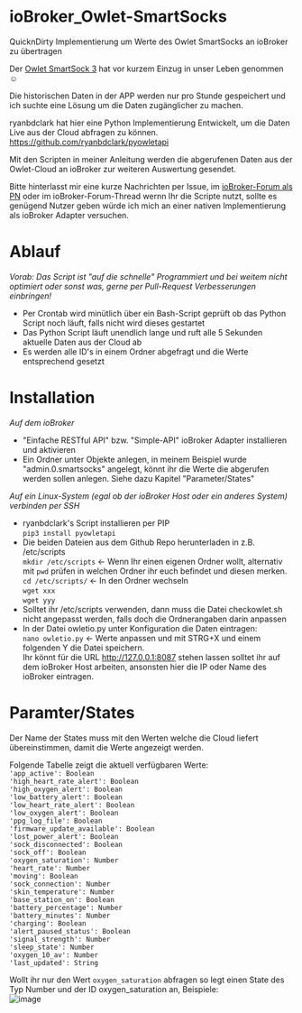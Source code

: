 # ioBroker_Owlet-SmartSocks
QuicknDirty Implementierung um Werte des Owlet SmartSocks an ioBroker zu übertragen

Der [Owlet SmartSock 3](https://www.idealo.de/preisvergleich/OffersOfProduct/201641215_-smart-sock-3-owlet.html) hat vor kurzem Einzug in unser Leben genommen :relaxed:  
  
Die historischen Daten in der APP werden nur pro Stunde gespeichert und ich suchte eine Lösung um die Daten zugänglicher zu machen.  
  
ryanbdclark hat hier eine Python Implementierung Entwickelt, um die Daten Live aus der Cloud abfragen zu können. https://github.com/ryanbdclark/pyowletapi  
  
Mit den Scripten in meiner Anleitung werden die abgerufenen Daten aus der Owlet-Cloud an ioBroker zur weiteren Auswertung gesendet.  
  
Bitte hinterlasst mir eine kurze Nachrichten per Issue, im [ioBroker-Forum als PN](https://forum.iobroker.net/user/schnup89) oder im ioBroker-Forum-Thread wernn Ihr die Scripte nutzt, sollte es genügend Nutzer geben würde ich mich an einer nativen Implementierung als ioBroker Adapter versuchen.

# Ablauf
*Vorab: Das Script ist "auf die schnelle" Programmiert und bei weitem nicht optimiert oder sonst was, gerne per Pull-Request Verbesserungen einbringen!* 

- Per Crontab wird minütlich über ein Bash-Script geprüft ob das Python Script noch läuft, falls nicht wird dieses gestartet
- Das Python Script läuft unendlich lange und ruft alle 5 Sekunden aktuelle Daten aus der Cloud ab
- Es werden alle ID's in einem Ordner abgefragt und die Werte entsprechend gesetzt

# Installation
*Auf dem ioBroker*
- "Einfache RESTful API" bzw. "Simple-API" ioBroker Adapter installieren und aktivieren
- Ein Ordner unter Objekte anlegen, in meinem Beispiel wurde "admin.0.smartsocks" angelegt, könnt ihr die Werte die abgerufen werden sollen anlegen.
  Siehe dazu Kapitel "Parameter/States"
  
  
*Auf ein Linux-System (egal ob der ioBroker Host oder ein anderes System) verbinden per SSH*  
- ryanbdclark's Script installieren per PIP  
  `pip3 install pyowletapi`  
- Die beiden Dateien aus dem Github Repo herunterladen in z.B. /etc/scripts  
  `mkdir /etc/scripts`  <- Wenn Ihr einen eigenen Ordner wollt, alternativ mit `pwd` prüfen in welchen Ordner ihr euch befindet und diesen merken.  
  `cd /etc/scripts/`    <- In den Ordner wechseln  
  `wget xxx`  
  `wget yyy`  
- Solltet ihr /etc/scripts verwenden, dann muss die Datei checkowlet.sh nicht angepasst werden, falls doch die Ordnerangaben darin anpassen  
- In der Datei owletio.py unter Konfiguration die Daten eintragen:  
  `nano owletio.py` <- Werte anpassen und mit STRG+X und einem folgenden Y die Datei speichern.  
  Ihr könnt für die URL http://127.0.0.1:8087 stehen lassen solltet ihr auf dem ioBroker Host arbeiten, ansonsten hier die IP oder Name des ioBroker eintragen.  


# Paramter/States
Der Name der States muss mit den Werten welche die Cloud liefert übereinstimmen, damit die Werte angezeigt werden.  

Folgende Tabelle zeigt die aktuell verfügbaren Werte:  
`'app_active': Boolean`  
`'high_heart_rate_alert': Boolean`  
`'high_oxygen_alert': Boolean`  
`'low_battery_alert': Boolean`  
`'low_heart_rate_alert': Boolean`  
`'low_oxygen_alert': Boolean`  
`'ppg_log_file': Boolean`   
`'firmware_update_available': Boolean`    
`'lost_power_alert': Boolean`    
`'sock_disconnected': Boolean`  
`'sock_off': Boolean`   
`'oxygen_saturation': Number`  
`'heart_rate': Number`   
`'moving': Boolean`   
`'sock_connection': Number`  
`'skin_temperature': Number`   
`'base_station_on': Boolean`  
`'battery_percentage': Number`   
`'battery_minutes': Number`   
`'charging': Boolean`   
`'alert_paused_status': Boolean`  
`'signal_strength': Number`   
`'sleep_state': Number`   
`'oxygen_10_av': Number`  
`'last_updated': String`  
  
Wollt ihr nur den Wert `oxygen_saturation` abfragen so legt einen State des Typ Number und der ID oxygen_saturation an, Beispiele:  
![image](https://github.com/Schnup89/ioBroker_Owlet-SmartSocks/assets/28166743/42f6a184-7047-4a34-8c91-bc8f33d8eef2)
